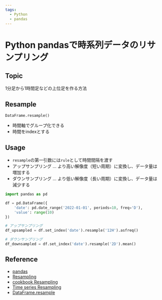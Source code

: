 ```yaml
---
tags:
  - Python
  - pandas
---
```


# Python pandasで時系列データのリサンプリング

## Topic

1分足から1時間足などの上位足を作る方法

## Resample

`DataFrame.resample()`

- 時間軸でグループ化できる
- 時間をindexとする

## Usage

- `resample`の第一引数には`rule`として時間間隔を渡す
- アップサンプリング … より高い解像度（短い周期）に変換し、データ量は増加する
- ダウンサンプリング … より低い解像度（長い周期）に変換し、データ量は減少する

```py
import pandas as pd

df = pd.DataFrame({
    'date': pd.date_range('2022-01-01', periods=10, freq='D'),
    'value': range(10)
})

# アップサンプリング
df_upsampled = df.set_index('date').resample('12H').asfreq()

# ダウンサンプリング
df_downsampled = df.set_index('date').resample('2D').mean()
```

## Reference
- [pandas](https://pandas.pydata.org/docs/)
- [Resampling](https://pandas.pydata.org/docs/reference/resampling.html)
- [cookbook Resampling](https://pandas.pydata.org/pandas-docs/stable/user_guide/cookbook.html#cookbook-resample)
- [Time series Resampling](https://pandas.pydata.org/pandas-docs/stable/user_guide/timeseries.html#resampling)
- [DataFrame.resample](https://pandas.pydata.org/docs/reference/api/pandas.DataFrame.resample.html)